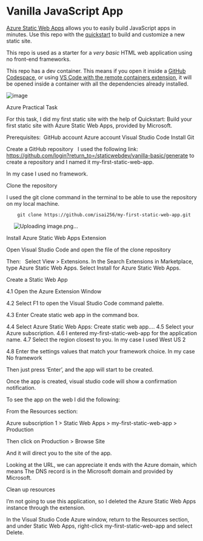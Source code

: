 # Vanilla JavaScript App

[Azure Static Web Apps](https://docs.microsoft.com/azure/static-web-apps/overview) allows you to easily build JavaScript apps in minutes. Use this repo with the [quickstart](https://docs.microsoft.com/azure/static-web-apps/getting-started?tabs=vanilla-javascript) to build and customize a new static site.

This repo is used as a starter for a _very basic_ HTML web application using no front-end frameworks.

This repo has a dev container. This means if you open it inside a [GitHub Codespace](https://github.com/features/codespaces), or using [VS Code with the remote containers extension](https://code.visualstudio.com/docs/remote/containers), it will be opened inside a container with all the dependencies already installed.

![image](https://github.com/user-attachments/assets/50bdd975-0981-4ca2-aec6-95615f0a59a4)



Azure Practical Task


For this task, I did my first static site with the help of Quickstart: Build your first static site with Azure Static Web Apps, provided by Microsoft. 

Prerequisites:  GitHub account
Azure account
Visual Studio Code
Install Git

Create a GitHub repository
 
I used the following link: https://github.com/login?return_to=/staticwebdev/vanilla-basic/generate to create a repository and I named it my-first-static-web-app. 

In my case I used no framework. 

Clone the repository 

I used the git clone command in the terminal to be able to use the repository on my local machine. 

		git clone https://github.com/isai256/my-first-static-web-app.git
    
![Uploading image.png…]()





Install Azure Static Web Apps Extension 

Open Visual Studio Code and open the file of the clone repository

Then:   Select View > Extensions.
In the Search Extensions in Marketplace, type Azure Static Web Apps.
Select Install for Azure Static Web Apps.


















Create a Static Web App 

4.1 Open the Azure Extension Window









4.2 Select F1 to open the Visual Studio Code command palette.


















4.3 Enter Create static web app in the command box.



4.4 Select Azure Static Web Apps: Create static web app....
4.5 Select your Azure subscription.
4.6 I entered my-first-static-web-app for the application name.
4.7 Select the region closest to you. In my case I used West US 2


4.8 Enter the settings values that match your framework choice. In my case No framework



Then just press ‘Enter’, and the app will start to be created. 

Once the app is created, visual studio code will show a confirmation notification.   









To see the app on the web I did the following:  



























From the Resources section:

Azure subscription 1 > Static Web Apps > my-first-static-web-app > Production

Then click on Production > Browse Site 



















And it will direct you to the site of the app. 



Looking at the URL, we can appreciate it ends with the Azure domain, which means The DNS record is in the Microsoft domain and provided by Microsoft.



Clean up resources

I’m not going to use this application, so I deleted the Azure Static Web Apps instance through the extension.

In the Visual Studio Code Azure window, return to the Resources section, and under Static Web Apps, right-click my-first-static-web-app and select Delete.

